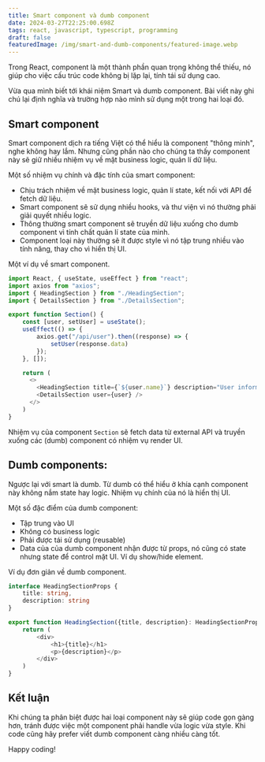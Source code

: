 ```yaml
---
title: Smart component và dumb component
date: 2024-03-27T22:25:00.698Z
tags: react, javascript, typescript, programming
draft: false
featuredImage: /img/smart-and-dumb-components/featured-image.webp
---
```


Trong React, component là một thành phần quan trọng không thể thiếu, nó giúp cho việc cấu trúc code không bị lặp lại, tính tái sử dụng cao.

Vừa qua mình biết tới khái niệm Smart và dumb component. Bài viết này ghi chú lại định nghĩa và trường hợp nào mình sử dụng một trong hai loại đó.

## Smart component

Smart component dịch ra tiếng Việt có thể hiểu là component "thông minh", nghe không hay lắm. Nhưng cũng phần nào cho chúng ta thấy component này sẽ giữ nhiều nhiệm vụ về mặt business logic, quản lí dữ liệu.

Một số nhiệm vụ chính và đặc tính của smart component:

- Chịu trách nhiệm về mặt business logic, quản lí state, kết nối với API để fetch dữ liệu.
- Smart component sẽ sử dụng nhiều hooks, và thư viện vì nó thường phải giải quyết nhiều logic.
- Thông thường smart component sẽ truyền dữ liệu xuống cho dumb component vì tính chất quản lí state của mình.
- Component loại này thường sẽ ít được style vì nó tập trung nhiều vào tính năng, thay cho vì hiển thị UI.

Một ví dụ về smart component.

```typescript
import React, { useState, useEffect } from "react";
import axios from "axios";
import { HeadingSection } from "./HeadingSection";
import { DetailsSection } from "./DetailsSection";

export function Section() {
    const [user, setUser] = useState();
    useEffect(() => {
        axios.get("/api/user").then((response) => {
            setUser(response.data)
        });
    }, []);

    return (
      <>
        <HeadingSection title={`${user.name}`} description="User information" />
        <DetailsSection user={user} />
      </>
    )
}
```

Nhiệm vụ của component `Section` sẽ fetch data từ external API và truyền xuống các (dumb) component có nhiệm vụ render UI.

## Dumb components:

Ngược lại với smart là dumb. Từ dumb có thể hiểu ở khía cạnh component này không nắm state hay logic. Nhiệm vụ chính của nó là hiển thị UI.

Một số đặc điểm của dumb component:

- Tập trung vào UI
- Không có business logic
- Phải được tái sử dụng (reusable)
- Data của của dumb component nhận được từ props, nó cũng có state nhưng state để control mặt UI. Ví dụ show/hide element.

Ví dụ đơn giản về dumb component.

```typescript
interface HeadingSectionProps {
    title: string,
    description: string
}

export function HeadingSection({title, description}: HeadingSectionProps) {
    return (
        <div>
            <h1>{title}</h1>
            <p>{description}</p>
        </div>
    )
}
```

## Kết luận

Khi chúng ta phân biệt được hai loại component này sẽ giúp code gọn gàng hơn, tránh được việc một component phải handle vừa logic vừa style. Khi code cũng hãy prefer viết dumb component càng nhiều càng tốt.

Happy coding!
